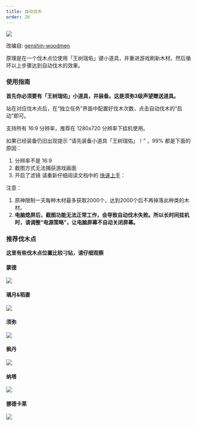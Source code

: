```yaml
---
title: 自动伐木
order: 20
---
```



![](https://img.alicdn.com/imgextra/i1/2042484851/O1CN014AeybI1lhoDsLGwSF_!!2042484851.jpg)


改编自: [genshin-woodmen](https://github.com/genshin-matrix/genshin-woodmen)

原理是在一个伐木点位使用「王树瑞佑」键小道具，并重进游戏刷新木材。然后循环以上步骤达到自动伐木的效果。

### 使用指南

**首先你必须要有「王树瑞佑」小道具，并装备。这是须弥3级声望赠送道具。**

站在对应伐木点后，在“独立任务”界面中配置好伐木次数，点击自动伐木的“启动”即可。

支持所有 16:9 分辨率，推荐在 1280x720 分辨率下挂机使用。

如果已经装备仍旧出现提示 “请先装备小道具「王树瑞佑」！” ，99% 都是下面的原因：
1. 分辨率不是 16:9
2. 截图方式无法捕获游戏画面
3. 开启了滤镜
请重新仔细阅读文档中的 [快速上手](/quickstart.html)：


注意：

1. 原神限制一天每种木材最多获取2000个，达到2000个后不再掉落此种类的木材。
2. **电脑熄屏后，截图功能无法正常工作，会导致自动伐木失败。所以长时间挂机时，请调整“电源策略”，让电脑屏幕不自动关闭屏幕。**

### 推荐伐木点

**这里有些伐木点位置比较刁钻，请仔细观察**

#### 蒙德

![](https://img.alicdn.com/imgextra/i3/2042484851/O1CN01uvZFkB1lhoG6YUoQ8_!!2042484851.jpg)

#### 璃月&稻妻

![](https://img.alicdn.com/imgextra/i4/2042484851/O1CN01RDxhgP1lhoGBO4mgG_!!2042484851.jpg)

#### 须弥

![](https://img.alicdn.com/imgextra/i1/2042484851/O1CN01crqZEh1lhoG8f5RMj_!!2042484851.jpg)

#### 枫丹

![](https://img.alicdn.com/imgextra/i3/2042484851/O1CN01FqIoBY1lhoG9zfvOn_!!2042484851.jpg)

#### 纳塔

![](https://img.alicdn.com/imgextra/i3/2042484851/O1CN01jD93ug1lhoLFTnimj_!!2042484851.jpg)

#### 挪德卡莱

![](https://img.alicdn.com/imgextra/i4/2042484851/O1CN01hqigpo1lhoP5gWmLL_!!2042484851.jpg)